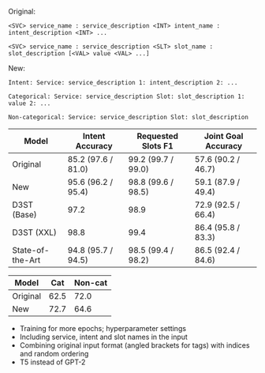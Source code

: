 Original:

`<SVC> service_name : service_description <INT> intent_name : intent_description <INT> ...`

`<SVC> service_name : service_description <SLT> slot_name : slot_description [<VAL> value <VAL> ...]`

New:

`Intent: Service: service_description 1: intent_description 2: ...`

`Categorical: Service: service_description Slot: slot_description 1: value 2: ...`

`Non-categorical: Service: service_description Slot: slot_description`

| Model            | Intent Accuracy    | Requested Slots F1 | Joint Goal Accuracy |
|------------------|--------------------|--------------------|---------------------|
| Original         | 85.2 (97.6 / 81.0) | 99.2 (99.7 / 99.0) | 57.6 (90.2 / 46.7)  |
| New              | 95.6 (96.2 / 95.4) | 98.8 (99.6 / 98.5) | 59.1 (87.9 / 49.4)  |
| D3ST (Base)      | 97.2               | 98.9               | 72.9 (92.5 / 66.4)  |
| D3ST (XXL)       | 98.8               | 99.4               | 86.4 (95.8 / 83.3)  |
| State-of-the-Art | 94.8 (95.7 / 94.5) | 98.5 (99.4 / 98.2) | 86.5 (92.4 / 84.6)  |

| Model    | Cat  | Non-cat |
|----------|------|---------|
| Original | 62.5 | 72.0    |
| New      | 72.7 | 64.6    |

* Training for more epochs; hyperparameter settings
* Including service, intent and slot names in the input
* Combining original input format (angled brackets for tags) with indices and random ordering
* T5 instead of GPT-2